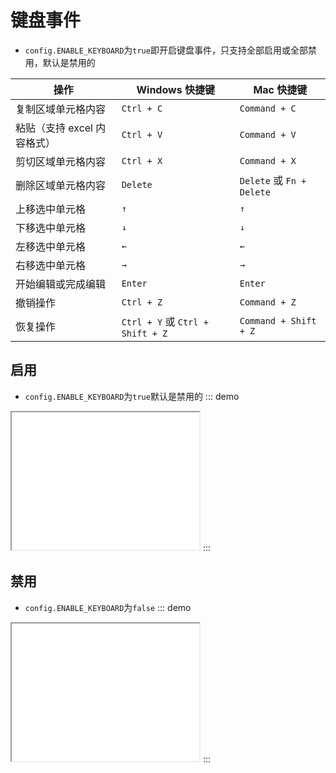 # 键盘事件

- `config.ENABLE_KEYBOARD`为`true`即开启键盘事件，只支持全部启用或全部禁用，默认是禁用的

| 操作                          | Windows 快捷键       | Mac 快捷键           |
| ----------------------------- | -------------------- | -------------------- |
| 复制区域单元格内容            | `Ctrl + C`           | `Command + C`        |
| 粘贴（支持 excel 内容格式）    | `Ctrl + V`           | `Command + V`        |
| 剪切区域单元格内容            | `Ctrl + X`           | `Command + X`        |
| 删除区域单元格内容            | `Delete`             | `Delete` 或 `Fn + Delete` |
| 上移选中单元格                 | `↑`                  | `↑`                  |
| 下移选中单元格                 | `↓`                  | `↓`                  |
| 左移选中单元格                 | `←`                  | `←`                  |
| 右移选中单元格                 | `→`                  | `→`                  |
| 开始编辑或完成编辑            | `Enter`              | `Enter`              |
| 撤销操作                      | `Ctrl + Z`           | `Command + Z`        |
| 恢复操作                      | `Ctrl + Y` 或 `Ctrl + Shift + Z` | `Command + Shift + Z` |
## 启用

- `config.ENABLE_KEYBOARD`为`true`默认是禁用的
::: demo
<iframe src="/keyboard/enable.html" style="min-height:220px"></iframe>
:::

## 禁用

- `config.ENABLE_KEYBOARD`为`false`
::: demo
<iframe src="/keyboard/disabled.html" style="min-height:220px"></iframe>
:::

